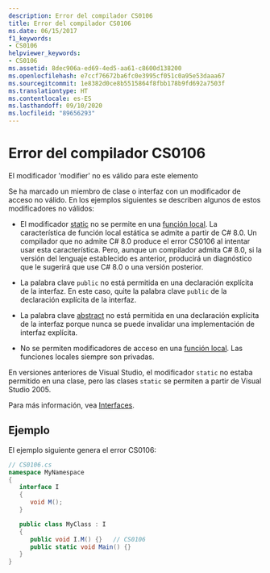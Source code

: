```yaml
---
description: Error del compilador CS0106
title: Error del compilador CS0106
ms.date: 06/15/2017
f1_keywords:
- CS0106
helpviewer_keywords:
- CS0106
ms.assetid: 8dec906a-ed69-4ed5-aa61-c8600d138200
ms.openlocfilehash: e7ccf76672ba6fc0e3995cf051c0a95e53daaa67
ms.sourcegitcommit: 1e8382d0ce8b5515864f8fbb178b9fd692a7503f
ms.translationtype: HT
ms.contentlocale: es-ES
ms.lasthandoff: 09/10/2020
ms.locfileid: "89656293"
---
```

# <a name="compiler-error-cs0106"></a>Error del compilador CS0106

El modificador 'modifier' no es válido para este elemento

 Se ha marcado un miembro de clase o interfaz con un modificador de acceso no válido. En los ejemplos siguientes se describen algunos de estos modificadores no válidos:

- El modificador [static](../keywords/static.md) no se permite en una [función local](../../programming-guide/classes-and-structs/local-functions.md). La característica de función local estática se admite a partir de C# 8.0. Un compilador que no admite C# 8.0 produce el error CS0106 al intentar usar esta característica. Pero, aunque un compilador admita C# 8.0, si la versión del lenguaje establecido es anterior, producirá un diagnóstico que le sugerirá que use C# 8.0 o una versión posterior.

- La palabra clave `public` no está permitida en una declaración explícita de la interfaz. En este caso, quite la palabra clave `public` de la declaración explícita de la interfaz.

- La palabra clave [abstract](../keywords/abstract.md) no está permitida en una declaración explícita de la interfaz porque nunca se puede invalidar una implementación de interfaz explícita.

- No se permiten modificadores de acceso en una [función local](../../programming-guide/classes-and-structs/local-functions.md). Las funciones locales siempre son privadas.

 En versiones anteriores de Visual Studio, el modificador `static` no estaba permitido en una clase, pero las clases `static` se permiten a partir de Visual Studio 2005.

 Para más información, vea [Interfaces](../../programming-guide/interfaces/index.md).

## <a name="example"></a>Ejemplo

 El ejemplo siguiente genera el error CS0106:

```csharp
// CS0106.cs
namespace MyNamespace
{
   interface I
   {
      void M();
   }

   public class MyClass : I
   {
      public void I.M() {}   // CS0106
      public static void Main() {}
   }
}
```
